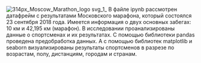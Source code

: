 ![314px_Moscow_Marathon_logo svg_1_](https://github.com/Lekcheto/Moscow_marathon_2018/assets/113604211/f317cfe3-21ae-495a-9c1f-bfd9e7310967)
В файле ipynb рассмотрен датафрейм с результатами Московского марафона, который состоялся 23 сентября 2018 года. 
Имеется информация о двух основных забегах: 10 км и 42,195 км (марафон). В исследовании проанализированы данные о спортсменах и их результатах.
С помощью библиотеки pandas проведена предобработка данных. А с помощью библиотек matplotlib и seaborn визуализированы результаты спортсменов в разрезе по возрастам, полу, дистанциям, городам и странам.
